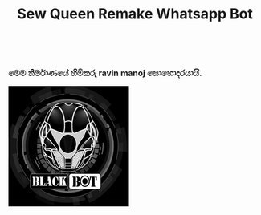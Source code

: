 <h1 align="center">Sew Queen Remake Whatsapp Bot</h><br><br><br>
<h3>මෙම නිර්මාණයේ හිමිකරු ravin manoj සොහොදරයායි.</h3>
<img src="avatars-KPNPRuMaSEdNZzaG-Pct5lQ-t240x240.jpg" align="center" >
